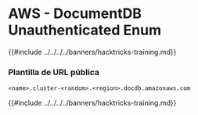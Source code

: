 # AWS - DocumentDB Unauthenticated Enum

{{#include ../../../../banners/hacktricks-training.md}}

### Plantilla de URL pública
```
<name>.cluster-<random>.<region>.docdb.amazonaws.com
```
{{#include ../../../../banners/hacktricks-training.md}}
